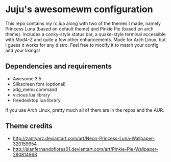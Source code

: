 Juju's awesomewm configuration
==============================

This repo contains my rc.lua along with two of the themes I made, namely 
Princess Luna (based on default theme) and Pinkie Pie (based on arch 
theme). Includes a conky-style status bar, a quake-style terminal 
accessible with Mod4-Z and quite a few other enhancements. Made for Arch 
Linux, but I guess it works for any distro. Feel free to modify it to 
match your config and your likings!

Dependencies and requirements
-----------------------------
- Awesome 3.5
- Silkscreen font (optional)
- xdg_menu command
- vicious lua library
- freedesktop lua library

If you use Arch Linux, pretty much all of them are in the repos and the AUR.

Theme credits
-------------
- http://zantyarz.deviantart.com/art/Neon-Princess-Luna-Wallpaper-320159954
- http://alanfernandoflores01.deviantart.com/art/Pinkie-Pie-Wallpaper-280814968
